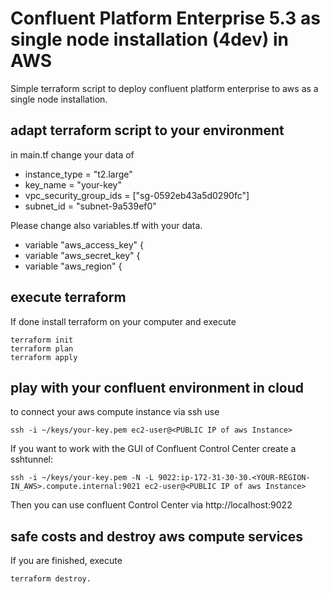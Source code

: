 # Confluent Platform Enterprise 5.3 as single node installation (4dev) in AWS
Simple terraform script to deploy confluent platform enterprise to aws as a single node installation.


## adapt terraform script to your environment
in main.tf change your data of
* instance_type = "t2.large"
* key_name      = "your-key"
* vpc_security_group_ids = ["sg-0592eb43a5d0290fc"]
* subnet_id = "subnet-9a539ef0"

Please change also variables.tf with your data.

* variable "aws_access_key" {
* variable "aws_secret_key" {
*  variable "aws_region" {

## execute terraform
If done install terraform on your computer and execute
```
terraform init
terraform plan
terraform apply
```
## play with your confluent environment in cloud
to connect your aws compute instance via ssh use
```
ssh -i ~/keys/your-key.pem ec2-user@<PUBLIC IP of aws Instance>
```

If you want to work with the GUI of Confluent Control Center create a sshtunnel:
```
ssh -i ~/keys/your-key.pem -N -L 9022:ip-172-31-30-30.<YOUR-REGION-IN_AWS>.compute.internal:9021 ec2-user@<PUBLIC IP of aws Instance>
```
  
Then you can use confluent Control Center via http://localhost:9022

## safe costs and destroy aws compute services
If you are finished, execute
```
terraform destroy.
```
  

